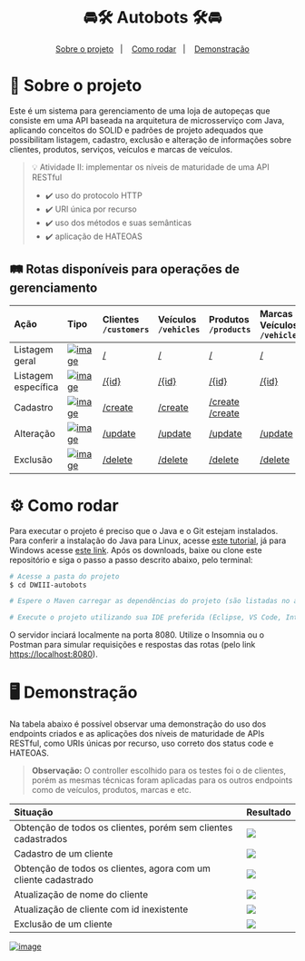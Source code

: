 <h1 align="center">
 🚘🛠️ Autobots 🛠️🚘
</h1>

<p align="center">
  <a href="#projeto">Sobre o projeto</a>&nbsp;&nbsp;&nbsp;|&nbsp;&nbsp;&nbsp;
  <a href="#requisitos">Como rodar</a>&nbsp;&nbsp;&nbsp;|&nbsp;&nbsp;&nbsp;
  <a href="#demo">Demonstração</a>
</p>

<span id="projeto">
  
# :bookmark_tabs: Sobre o projeto
Este é um sistema para gerenciamento de uma loja de autopeças que consiste em uma API baseada na arquitetura de microsserviço com Java, aplicando conceitos do SOLID e padrões de projeto adequados que possibilitam listagem, cadastro, exclusão e alteração de informações sobre clientes, produtos, serviços, veículos e marcas de veículos.
 
> 💡 Atividade II: implementar os níveis de maturidade de uma API RESTful
> - ✔️ uso do protocolo HTTP
> - ✔️ URI única por recurso
> - ✔️ uso dos métodos e suas semânticas 
> - ✔️ aplicação de HATEOAS

## :railway_track: Rotas disponíveis para operações de gerenciamento
<div align="center">

| Ação                | Tipo   | Clientes <br> `/customers` | Veículos <br> `/vehicles` | Produtos <br> `/products` | Marcas de Veículos <br> `/vehicle/brands` |
| :------------------ | :----- | :------------------------- | :------------------------ | :------------------------ | :---------------------------------------- |
| Listagem geral      | [![image](https://img.shields.io/badge/GET-2E8B57?style=for-the-badge)]()   |<a href=''>/</a>      |<a href=''>/</a>      | <a href=''>/</a>      |<a href=''>/</a>                       | 
| Listagem específica | [![image](https://img.shields.io/badge/GET-2E8B57?style=for-the-badge)]()   |<a href=''>/{id}</a>  |<a href=''>/{id}</a>  | <a href=''>/{id}</a>  |<a href=''>/{id}</a>                   |
| Cadastro            | [![image](https://img.shields.io/badge/POST-4682B4?style=for-the-badge)]()  |<a href=''>/create</a>|<a href=''>/create</a>| <a href=''>/create</a> <a href=''>/create</a>                 
| Alteração           | [![image](https://img.shields.io/badge/PUT-9370DB?style=for-the-badge)]()   |<a href=''>/update</a>|<a href=''>/update</a>| <a href=''>/update</a>|<a href=''>/update</a>                 |
| Exclusão            | [![image](https://img.shields.io/badge/DELETE-CD853F?style=for-the-badge)]()|<a href=''>/delete</a>|<a href=''>/delete</a>| <a href=''>/delete</a>|<a href=''>/delete</a>                 |
  
</div>

<span id="requisitos">

# :gear: Como rodar
Para executar o projeto é preciso que o Java e o Git estejam instalados. Para conferir a instalação do Java para Linux, acesse [este tutorial](https://docs.oracle.com/en/java/javase/11/install/installation-jdk-linux-platforms.html#GUID-737A84E4-2EFF-4D38-8E60-3E29D1B884B8), já para Windows acesse [este link](https://docs.oracle.com/en/java/javase/11/install/installation-jdk-microsoft-windows-platforms.html#GUID-A7E27B90-A28D-4237-9383-A58B416071CA). Após os downloads, baixe ou clone este repositório e siga o passo a passo descrito abaixo, pelo terminal:

```bash
# Acesse a pasta do projeto
$ cd DWIII-autobots

# Espere o Maven carregar as dependências do projeto (são listadas no arquivo pom.xml)

# Execute o projeto utilizando sua IDE preferida (Eclipse, VS Code, IntelliJ, etc.)
```

O servidor inciará localmente na porta 8080. Utilize o Insomnia ou o Postman para simular requisições e respostas das rotas (pelo link [https://localhost:8080](https://localhost:8080)).

<span id="demo">
  
# :desktop_computer: Demonstração
Na tabela abaixo é possível observar uma demonstração do uso dos endpoints criados e as aplicações dos níveis de maturidade de APIs RESTful, como URIs únicas por recurso, uso correto dos status code e HATEOAS.
> **Observação:** O controller escolhido para os testes foi o de clientes, porém as mesmas técnicas foram aplicadas para os outros endpoints como de veículos, produtos, marcas e etc.
  
| Situação                   |  Resultado                 |
| :------------------------- | :------------------------- | 
| Obtenção de todos os clientes, porém sem clientes cadastrados | ![](https://user-images.githubusercontent.com/69374340/174419479-6eff4c96-2c80-4836-81c2-cfc97b5c49c5.png)|
| Cadastro de um cliente | ![](https://user-images.githubusercontent.com/69374340/174419505-2f6e17ed-6cbd-4916-9241-5fe25bde1876.png) |
| Obtenção de todos os clientes, agora com um cliente cadastrado | ![](https://user-images.githubusercontent.com/69374340/174419518-a7ef2ff6-f6c4-4384-9eb9-18fcd76407b0.png) |
| Atualização de nome do cliente | ![](https://user-images.githubusercontent.com/69374340/174419563-c6019a12-4bec-4a97-afe9-3909f7ae4bb0.png) |
| Atualização de cliente com id inexistente | ![](https://user-images.githubusercontent.com/69374340/174419586-7b2ecf8f-b35f-4e90-8f9d-59e5b54a8f3e.png) |
| Exclusão de um cliente | ![](https://user-images.githubusercontent.com/69374340/174419618-837ce14d-ef83-46ad-9f42-d3c5892da153.png) |

[![image](https://img.shields.io/badge/✨%20Maria%20Gabriela%20Reis,%202022-LinkedIn-009973?style=flat-square)](https://www.linkedin.com/in/mariagabrielareis/)
